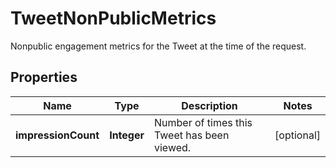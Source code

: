 

# TweetNonPublicMetrics

Nonpublic engagement metrics for the Tweet at the time of the request.

## Properties

Name | Type | Description | Notes
------------ | ------------- | ------------- | -------------
**impressionCount** | **Integer** | Number of times this Tweet has been viewed. |  [optional]



